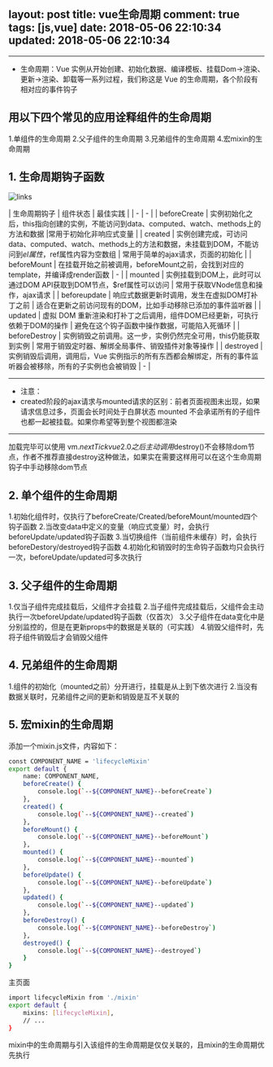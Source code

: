 layout: post
title: vue生命周期
comment: true
tags: [js,vue]
date: 2018-05-06 22:10:34
updated: 2018-05-06 22:10:34
---

------
<!-- more -->

- 生命周期：Vue 实例从开始创建、初始化数据、编译模板、挂载Dom→渲染、更新→渲染、卸载等一系列过程，我们称这是 Vue 的生命周期，各个阶段有相对应的事件钩子

## 用以下四个常见的应用诠释组件的生命周期
1.单组件的生命周期
2.父子组件的生命周期
3.兄弟组件的生命周期
4.宏mixin的生命周期

## 1. 生命周期钩子函数
![links](http://p8dyokgbm.bkt.clouddn.com/vue-live-size99741-rn616.png)

| 生命周期钩子 | 组件状态 | 最佳实践 | 
| - | - | 
| beforeCreate | 实例初始化之后，this指向创建的实例，不能访问到data、computed、watch、methods上的方法和数据 |常用于初始化非响应式变量 | 
| created | 实例创建完成，可访问data、computed、watch、methods上的方法和数据，未挂载到DOM，不能访问到$el属性，$ref属性内容为空数组 | 常用于简单的ajax请求，页面的初始化 | 
| beforeMount | 在挂载开始之前被调用，beforeMount之前，会找到对应的template，并编译成render函数 | - |
| mounted | 实例挂载到DOM上，此时可以通过DOM API获取到DOM节点，$ref属性可以访问 | 常用于获取VNode信息和操作，ajax请求 |
| beforeupdate | 响应式数据更新时调用，发生在虚拟DOM打补丁之前 | 适合在更新之前访问现有的DOM，比如手动移除已添加的事件监听器 |
| updated | 虚拟 DOM 重新渲染和打补丁之后调用，组件DOM已经更新，可执行依赖于DOM的操作 | 避免在这个钩子函数中操作数据，可能陷入死循环 |
| beforeDestroy | 实例销毁之前调用。这一步，实例仍然完全可用，this仍能获取到实例 | 常用于销毁定时器、解绑全局事件、销毁插件对象等操作 |
| destroyed | 实例销毁后调用，调用后，Vue 实例指示的所有东西都会解绑定，所有的事件监听器会被移除，所有的子实例也会被销毁 | - |

---
- 注意：
- created阶段的ajax请求与mounted请求的区别：前者页面视图未出现，如果请求信息过多，页面会长时间处于白屏状态
mounted 不会承诺所有的子组件也都一起被挂载。如果你希望等到整个视图都渲染
---
加载完毕可以使用 vm.$nextTick
vue2.0之后主动调用$destroy()不会移除dom节点，作者不推荐直接destroy这种做法，如果实在需要这样用可以在这个生命周期钩子中手动移除dom节点

## 2. 单个组件的生命周期
1.初始化组件时，仅执行了beforeCreate/Created/beforeMount/mounted四个钩子函数
2.当改变data中定义的变量（响应式变量）时，会执行beforeUpdate/updated钩子函数
3.当切换组件（当前组件未缓存）时，会执行beforeDestory/destroyed钩子函数
4.初始化和销毁时的生命钩子函数均只会执行一次，beforeUpdate/updated可多次执行

## 3. 父子组件的生命周期
1.仅当子组件完成挂载后，父组件才会挂载
2.当子组件完成挂载后，父组件会主动执行一次beforeUpdate/updated钩子函数（仅首次）
3.父子组件在data变化中是分别监控的，但是在更新props中的数据是关联的（可实践）
4.销毁父组件时，先将子组件销毁后才会销毁父组件

## 4. 兄弟组件的生命周期
1.组件的初始化（mounted之前）分开进行，挂载是从上到下依次进行
2.当没有数据关联时，兄弟组件之间的更新和销毁是互不关联的

## 5. 宏mixin的生命周期
添加一个mixin.js文件，内容如下：
```bash
const COMPONENT_NAME = 'lifecycleMixin'
export default {
    name: COMPONENT_NAME,
    beforeCreate() {
        console.log(`--${COMPONENT_NAME}--beforeCreate`)
    },
    created() {
        console.log(`--${COMPONENT_NAME}--created`)
    },
    beforeMount() {
        console.log(`--${COMPONENT_NAME}--beforeMount`)
    },
    mounted() {
        console.log(`--${COMPONENT_NAME}--mounted`)
    },
    beforeUpdate() {
        console.log(`--${COMPONENT_NAME}--beforeUpdate`)
    },
    updated() {
        console.log(`--${COMPONENT_NAME}--updated`)
    },
    beforeDestroy() {
        console.log(`--${COMPONENT_NAME}--beforeDestroy`)
    },
    destroyed() {
        console.log(`--${COMPONENT_NAME}--destroyed`)
    }
}
```
主页面
```bash
import lifecycleMixin from './mixin'
export default {
    mixins: [lifecycleMixin],
    // ...
}
```
mixin中的生命周期与引入该组件的生命周期是仅仅关联的，且mixin的生命周期优先执行

